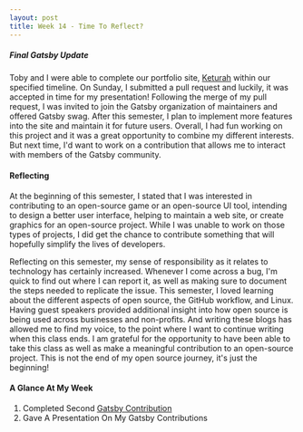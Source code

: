 ```yaml
---
layout: post
title: Week 14 - Time To Reflect?
---
```



##### Final Gatsby Update
Toby and I were able to complete our portfolio site, [Keturah] within our specified timeline. On Sunday, I submitted a pull request and luckily, it was accepted in time for my presentation! Following the merge of my pull request, I was invited to join the Gatsby organization of maintainers and offered Gatsby swag. After this semester, I plan to implement more features into the site and maintain it for future users. Overall, I had fun working on this project and it was a great opportunity to combine my different interests. But next time, I'd want to work on a contribution that allows me to interact with members of the Gatsby community.


<!-- This is the last blog post that you will write for this class. This is a chance to reflect on what you did. Go back to your first two blog posts. They asked you to write about 
    why you decided to take a course in open source software.
    what types of contributions you thought would be suitable choices for you to make as your first contributions to an open source project, and
    what types of projects interest you and how you saw your relationship to them. -->

#### Reflecting
<!-- Did the course meet your expectations? What was different than you expected? How would you change what you wrote with respect to the last two questions (from Blog Post 2?) -->

At the beginning of this semester, I stated that I was interested in contributing to an open-source game or an open-source UI tool, intending to design a better user interface, helping to maintain a web site, or create graphics for an open-source project. While I was unable to work on those types of projects, I did get the chance to contribute something that will hopefully simplify the lives of developers.

Reflecting on this semester, my sense of responsibility as it relates to technology has certainly increased. Whenever I come across a bug, I'm quick to find out where I can report it, as well as making sure to document the steps needed to replicate the issue. This semester, I loved learning about the different aspects of open source, the GitHub workflow, and Linux. Having guest speakers provided additional insight into how open source is being used across businesses and non-profits. And writing these blogs has allowed me to find my voice, to the point where I want to continue writing when this class ends. I am grateful for the opportunity to have been able to take this class as well as make a meaningful contribution to an open-source project. This is not the end of my open source journey, it's just the beginning!


#### A Glance At My Week
1. Completed Second [Gatsby Contribution]
2. Gave A Presentation On My Gatsby Contributions


<!-- ![gif] -->

<!-- L I N K S -->

[Gatsby Contribution]:https://github.com/gatsbyjs/gatsby/pull/19998
[Keturah]:keturah.netlify.com/